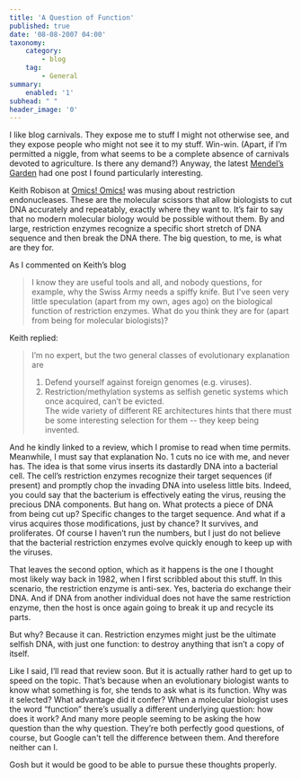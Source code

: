 ```yaml
---
title: 'A Question of Function'
published: true
date: '08-08-2007 04:00'
taxonomy:
    category:
        - blog
    tag:
        - General
summary:
    enabled: '1'
subhead: " "
header_image: '0'
---
```


I like blog carnivals. They expose me to stuff I might not otherwise see, and they expose people who might not see it to my stuff. Win-win. (Apart, if I’m permitted a niggle, from what seems to be a complete absence of carnivals devoted to agriculture. Is there any demand?) Anyway, the latest [Mendel’s Garden](https://web.archive.org/web/20071018174647/http://scienceroll.com/2007/08/05/mendels-garden-17-blog-carnival-of-genetics/) had one post I found particularly interesting.

Keith Robison at [Omics! Omics!](http://omicsomics.blogspot.com/2007/07/restriction-endonuclease-reverie.html) was musing about restriction endonucleases. These are the molecular scissors that allow biologists to cut DNA accurately and repeatably, exactly where they want to. It’s fair to say that no modern molecular biology would be possible without them. By and large, restriction enzymes recognize a specific short stretch of DNA sequence and then break the DNA there. The big question, to me, is what are they for.

As I commented on Keith’s blog

> I know they are useful tools and all, and nobody questions, for example, why the Swiss Army needs a spiffy knife. But I've seen very little speculation (apart from my own, ages ago) on the biological function of restriction enzymes. What do you think they are for (apart from being for molecular biologists)?

Keith replied:

> I’m no expert, but the two general classes of evolutionary explanation are  
> 1) Defend yourself against foreign genomes (e.g. viruses).  
> 2) Restriction/methylation systems as selfish genetic systems which once acquired, can’t be evicted.  
> The wide variety of different RE architectures hints that there must be some interesting selection for them -- they keep being invented.

And he kindly linked to a review, which I promise to read when time permits. Meanwhile, I must say that explanation No. 1 cuts no ice with me, and never has. The idea is that some virus inserts its dastardly DNA into a bacterial cell. The cell’s restriction enzymes recognize their target sequences (if present) and promptly chop the invading DNA into useless little bits. Indeed, you could say that the bacterium is effectively eating the virus, reusing the precious DNA components. But hang on. What protects a piece of DNA from being cut up? Specific changes to the target sequence. And what if a virus acquires those modifications, just by chance? It survives, and proliferates. Of course I haven’t run the numbers, but I just do not believe that the bacterial restriction enzymes evolve quickly enough to keep up with the viruses.

That leaves the second option, which as it happens is the one I thought most likely way back in 1982, when I first scribbled about this stuff. In this scenario, the restriction enzyme is anti-sex. Yes, bacteria do exchange their DNA. And if DNA from another individual does not have the same restriction enzyme, then the host is once again going to break it up and recycle its parts.

But why? Because it can. Restriction enzymes might just be the ultimate selfish DNA, with just one function: to destroy anything that isn’t a copy of itself.

Like I said, I’ll read that review soon. But it is actually rather hard to get up to speed on the topic. That’s because when an evolutionary biologist wants to know what something is for, she tends to ask what is its function. Why was it selected? What advantage did it confer? When a molecular biologist uses the word “function” there’s usually a different underlying question: how does it work? And many more people seeming to be asking the how question than the why question. They’re both perfectly good questions, of course, but Google can't tell the difference between them. And therefore neither can I.

Gosh but it would be good to be able to pursue these thoughts properly.
